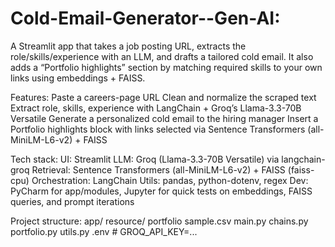 # Cold-Email-Generator--Gen-AI:
  A Streamlit app that takes a job posting URL, extracts the role/skills/experience with an LLM, and drafts a tailored cold email. It also adds a “Portfolio highlights”     section by matching required skills to your own links using embeddings + FAISS.

Features:
  Paste a careers-page URL
  Clean and normalize the scraped text
  Extract role, skills, experience with LangChain + Groq’s Llama-3.3-70B Versatile
  Generate a personalized cold email to the hiring manager
  Insert a Portfolio highlights block with links selected via Sentence Transformers (all-MiniLM-L6-v2) + FAISS


Tech stack:
  UI: Streamlit
  LLM: Groq (Llama-3.3-70B Versatile) via langchain-groq
  Retrieval: Sentence Transformers (all-MiniLM-L6-v2) + FAISS (faiss-cpu)
  Orchestration: LangChain
  Utils: pandas, python-dotenv, regex
  Dev: PyCharm for app/modules, Jupyter for quick tests on embeddings, FAISS queries, and prompt iterations


Project structure:
app/
  resource/
    portfolio sample.csv
main.py
chains.py
portfolio.py
utils.py
.env              # GROQ_API_KEY=...
